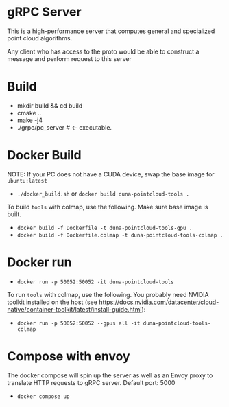 # gRPC Server
This is a high-performance server that computes general and specialized point cloud algorithms.

Any client who has access to the proto would be able to construct a message and perform request to this server


# Build

- mkdir build && cd build
- cmake ..
- make -j4
- ./grpc/pc_server # <- executable.


# Docker Build
NOTE: If your PC does not have a CUDA device, swap the base image for `ubuntu:latest`

- `./docker_build.sh` or `docker build duna-pointcloud-tools .`

To build `tools` with colmap, use the following. Make sure base image is built.

- `docker build -f Dockerfile -t duna-pointcloud-tools-gpu .`
- `docker build -f Dockerfile.colmap -t duna-pointcloud-tools-colmap .`

# Docker run
- `docker run -p 50052:50052 -it duna-pointcloud-tools`

To run `tools` with colmap, use the following. You probably need NVIDIA toolkit installed on the host (see https://docs.nvidia.com/datacenter/cloud-native/container-toolkit/latest/install-guide.html):

- `docker run -p 50052:50052 --gpus all -it duna-pointcloud-tools-colmap`

# Compose with envoy
The docker compose will spin up the server as well as an Envoy proxy to translate HTTP requests to gRPC server. Default port: 5000
- `docker compose up`